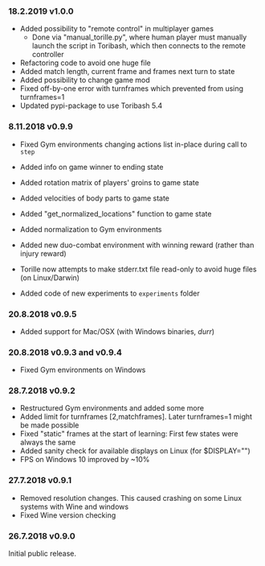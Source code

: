 ### 18.2.2019 v1.0.0

* Added possibility to "remote control" in multiplayer games
  * Done via "manual_torille.py", where human player must manually 
    launch the script in Toribash, which then connects to the remote 
    controller
* Refactoring code to avoid one huge file
* Added match length, current frame and frames next turn to state
* Added possibility to change game mod 
* Fixed off-by-one error with turnframes which prevented from using turnframes=1
* Updated pypi-package to use Toribash 5.4

### 8.11.2018 v0.9.9

* Fixed Gym environments changing actions list in-place during call to `step`
* Added info on game winner to ending state
* Added rotation matrix of players' groins to game state
* Added velocities of body parts to game state
* Added "get_normalized_locations" function to game state
* Added normalization to Gym environments
* Added new duo-combat environment with winning reward (rather than injury reward)
* Torille now attempts to make stderr.txt file read-only to avoid huge files (on Linux/Darwin)

* Added code of new experiments to `experiments` folder


### 20.8.2018 v0.9.5

* Added support for Mac/OSX (with Windows binaries, *durr*)

### 20.8.2018 v0.9.3 and v0.9.4

* Fixed Gym environments on Windows

### 28.7.2018 v0.9.2

* Restructured Gym environments and added some more
* Added limit for turnframes [2,matchframes]. Later turnframes=1 might be made possible
* Fixed "static" frames at the start of learning: First few states were always the same
* Added sanity check for available displays on Linux (for $DISPLAY="")
* FPS on Windows 10 improved by ~10% 

### 27.7.2018 v0.9.1

* Removed resolution changes. This caused crashing on some Linux systems with Wine and windows
* Fixed Wine version checking

### 26.7.2018 v0.9.0

Initial public release.
